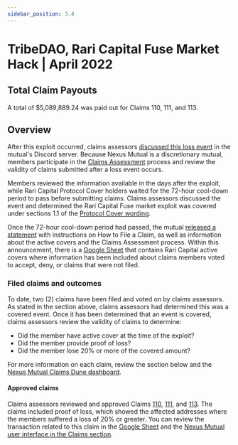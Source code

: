 ```yaml
---
sidebar_position: 3.4
---
```


# TribeDAO, Rari Capital Fuse Market Hack | April 2022

## Total Claim Payouts
A total of $5,089,889.24 was paid out for Claims 110, 111, and 113.

## Overview
After this exploit occurred, claims assessors [discussed this loss event](https://discord.com/channels/496296560624140298/689385874265342056/970676366238425098) in the mutual's Discord server. Because Nexus Mutual is a discretionary mutual, members participate in the [Claims Assessment](/protocol/claims-assessment/) process and review the validity of claims submitted after a loss event occurs.

Members reviewed the information available in the days after the exploit, while Rari Capital Protocol Cover holders waited for the 72-hour cool-down period to pass before submitting claims. Claims assessors discussed the event and determined the Rari Capital Fuse market exploit was covered under sections 1.1 of the [Protocol Cover wording](https://uploads-ssl.webflow.com/62d8193ce9880895261daf4a/63d0f4c4cca088730ac54ccc_ProtocolCoverv1.0.pdf).

Once the 72-hour cool-down period had passed, the mutual [released a statement](https://twitter.com/NexusMutual/status/1521481408967061508) with instructions on How to File a Claim, as well as information about the active covers and the Claims Assessment process. Within this announcement, there is a [Google Sheet](https://docs.google.com/spreadsheets/d/1haZshQwcYASEGnVRmE5AWC_iNWRLibqRNT7y94Jh63E/edit#gid=0) that contains Rari Capital active covers where information has been included about claims members voted to accept, deny, or claims that were not filed.

### Filed claims and outcomes
To date, two (2) claims have been filed and voted on by claims assessors. As stated in the section above, claims assessors had determined this was a covered event. Once it has been determined that an event is covered, claims assessors review the validity of claims to determine:
* Did the member have active cover at the time of the exploit?
* Did the member provide proof of loss?
* Did the member lose 20% or more of the covered amount?

For more information on each claim, review the section below and the [Nexus Mutual Claims Dune dashboard](https://dune.com/nexus_mutual/claims).

#### Approved claims
Claims assessors reviewed and approved Claims [110](https://app.nexusmutual.io/claim-assessment/view-claim?claimId=110), [111](https://app.nexusmutual.io/claim-assessment/view-claim?claimId=111), and [113](https://app.nexusmutual.io/claim-assessment/view-claim?claimId=113). The claims included proof of loss, which showed the affected addresses where the members suffered a loss of 20% or greater. You can review the transaction related to this claim in the [Google Sheet](https://docs.google.com/spreadsheets/d/1haZshQwcYASEGnVRmE5AWC_iNWRLibqRNT7y94Jh63E/edit#gid=0) and the [Nexus Mutual user interface in the Claims section](https://app.nexusmutual.io/claim-assessment).
